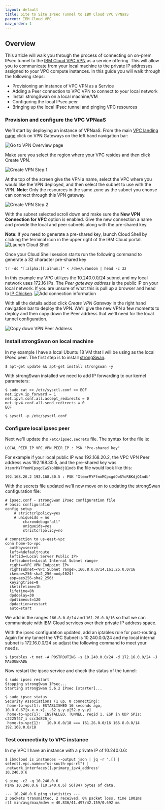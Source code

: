```yaml
---
layout: default
title: Site to Site IPsec Tunnel to IBM Cloud VPC VPNaaS
parent: IBM Cloud VPC
nav_order: 1
---
```


## Overview
This article will walk you through the process of connecting on on-prem IPsec tunnel to the [IBM Cloud VPC VPN]() as a service offering. This will allow you to communicate from your local machine to the private IP addresses assigned to your VPC compute instances. In this guide you will walk through the following steps: 

 - Provisioning an instance of  VPC VPN as a Service 
 - Adding a Peer connection to VPC VPN to connect to your local network
 - Install strongSwan on a local machine/VM
 - Configuring the local IPsec peer
 - Bringing up the local IPsec tunnel and pinging VPC resources

### Provision and configure the VPC VPNaaS
We’ll start by deploying an instance of VPNaaS. From the main [VPC landing page](https://cloud.ibm.com/vpc-ext/overview) click on VPN Gateways on the left hand navigation bar:

![Go to VPN Overview page](https://dsc.cloud/quickshare/vpc-vpn-gateway.png)

Make sure you select the region where your VPC resides and then click Create VPN. 

![Create VPN Step 1](https://dsc.cloud/quickshare/create-vpn-step1.png)

At the top of the screen give the VPN a name, select the VPC where you would like the VPN deployed, and then select the subnet to use with the VPN. **Note**: Only the resources in the same zone as the subnet you choose can connect through this VPN gateway.

![Create VPN Step 2](https://dsc.cloud/quickshare/vpn-gateway-name.png)

With the subnet selected scroll down and make sure the **New VPN Connection for VPC** option is enabled. Give the new connection a name and provide the local and peer subnets along with the pre-shared key. 

**Note**: If you need to generate a pre-shared key, launch Cloud Shell by clicking the terminal icon in the upper right of the IBM Cloud portal. 
![Launch Cloud Shell](https://dsc.cloud/quickshare/Shared-Image-2020-09-23-09-26-23.png)

Once your Cloud Shell session starts run the following command to generate a 32 character pre-shared key 

```shell
tr -dc "[:alpha:][:alnum:]" < /dev/urandom | head -c 32
```

 In this example my VPC utilizes the 10.240.0.0/24 subnet and my local network uses 172.16 IPs. The *Peer gateway address* is the public IP on your local network. If you are unsure of what this is pull up a browser and head to [IP Chicken](https://www.ipchicken.com/). 
![Add connection information](https://dsc.cloud/quickshare/add-vpn-connection.png)

With all the details added click *Create VPN Gateway* in the right hand navigation bar to deploy the VPN.  We'll give the new VPN a few moments to deploy and then copy down the Peer address that we'll need for the local tunnel configuration. 

![Copy down VPN Peer Address](https://dsc.cloud/quickshare/vpc-vpn-peer-address.png)


### Install strongSwan on local machine
In my example I have a local Ubuntu 18 VM that I will be using as the local IPsec peer. The first step is to install [strongSwan](https://www.strongswan.org/). 

```shell 
$ apt-get update && apt-get install strongswan -y 
```

With strongSwan installed we need to add IP forwarding to our kernel parameters:

```shell
$ sudo cat >> /etc/sysctl.conf << EOF
net.ipv4.ip_forward = 1 
net.ipv4.conf.all.accept_redirects = 0 
net.ipv4.conf.all.send_redirects = 0
EOF

$ sysctl -p /etc/sysctl.conf
```

### Configure local ipsec peer

Next we'll update the `/etc/ipsec.secrets` file. The syntax for the file is:

```
LOCAL_PEER_IP VPC_VPN_PEER_IP : PSK "Pre-shared key"
```

For example if your local public IP was 192.168.20.2, the VPC VPN Peer address was 192.168.30.5, and the pre-shared key was `XtemrMYFfmmMCpxgdCwSYoRBKdjQ1ndb` the file would look like this:

```
192.168.20.2 192.168.30.5 : PSK "XtemrMYFfmmMCpxgdCwSYoRBKdjQ1ndb"
```

With the secrets file updated we'll now move on to updating the strongSwan configuration file:

```
# ipsec.conf - strongSwan IPsec configuration file
# basic configuration
config setup
    # strictcrlpolicy=yes
    # uniqueids = no
        charondebug="all"
        uniqueids=yes
        strictcrlpolicy=no

# connection to us-east-vpc
conn home-to-vpc
  authby=secret
  left=%defaultroute
  leftid=<Local Server Public IP>
  leftsubnet=<Local Internal Subnet range>
  right=<VPC VPN Endpoint IP>
  rightsubnet=<VPC Subnet range>,166.8.0.0/14,161.26.0.0/16
  ike=aes256-sha2_256-modp1024!
  esp=aes256-sha2_256!
  keyingtries=0
  ikelifetime=1h
  lifetime=8h
  dpddelay=30
  dpdtimeout=120
  dpdaction=restart
  auto=start
```

We add in the ranges `166.8.0.0/14` and `161.26.0.0/16` so that we can communicate with IBM Cloud services over their private IP address space.

With the ipsec configuration updated, add an iptables rule for post-routing. Again for my tunnel the VPC Subnet is 10.240.0.0/24 and my local internal subnet is 172.16.0.0/24 so adjust the following command to meet your needs.

```
$ iptables -t nat -A POSTROUTING -s 10.240.0.0/24 -d 172.16.0.0/24 -J MASQUERADE
```

Now restart the ipsec service and check the status of the tunnel:

```
$ sudo ipsec restart
Stopping strongSwan IPsec...
Starting strongSwan 5.6.2 IPsec [starter]...

$ sudo ipsec status
Security Associations (1 up, 0 connecting):
 home-to-vpc[1]: ESTABLISHED 16 seconds ago, 10.0.0.67[x.x.x.x]...52.y.y.y[52.y.y.y]
 home-to-vpc{1}:  INSTALLED, TUNNEL, reqid 1, ESP in UDP SPIs: c2225f47_i ccc3d826_o
 home-to-vpc{1}:   10.0.0.0/18 === 161.26.0.0/16 166.8.0.0/14 192.168.0.0/18
```

### Test connectivity to VPC instance
In my VPC I have an instance with a private IP of 10.240.0.6:

```
$ ibmcloud is instances --output json | jq -r '.[] | select(.vpc.name=="us-south-vpc-rt") | .network_interfaces[].primary_ipv4_address'
10.240.0.6

$ ping -c2 -q 10.240.0.6
PING 10.240.0.6 (10.240.0.6) 56(84) bytes of data.

--- 10.240.0.6 ping statistics ---
2 packets transmitted, 2 received, 0% packet loss, time 1001ms
rtt min/avg/max/mdev = 40.836/41.497/42.159/0.692 ms
```

